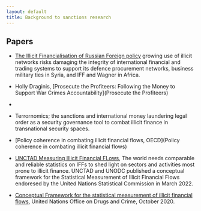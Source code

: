 ```yaml
---
layout: default
title: Background to sanctions research
---
```


## Papers

- [ The Illicit Financialisation of Russian Foreign policy](russias_illicit_networks.md) growing use of illicit networks risks damaging the integrity of international financial and trading systems to support its defence procurement networks, business military ties in Syria, and IFF and Wagner in Africa.

- Holly Draginis, [Prosecute the Profiteers: Following the Money to Support War Crimes Accountability](Prosecute the Profiteers)
- 
- Terrornomics; the sanctions and international money laundering legal order as a security governance tool to combat illicit finance in transnational security spaces. 

- [Policy coherence in combating illicit financial flows, OECD](Policy coherence in combating illicit financial flows)
- [UNCTAD Measuring Illicit Financial FLows](https://unctad.org/news/first-ever-official-data-illicit-financial-flows-now-available), The world needs comparable and reliable statistics on IFFs to shed light on sectors and activities most prone to illicit finance. UNCTAD and UNODC published a conceptual framework for the Statistical Measurement of Illicit Financial Flows endoresed by the United Nations Statistical Commission in March 2022. 

- [Conceptual Framework for the statistical measurement of illicit financial flows](https://unctad.org/system/files/official-document/IFF_Conceptual_Framework_EN.pdf), United Nations Office on Drugs and Crime, October 2020.
